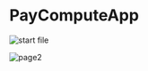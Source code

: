 # PayComputeApp




![start file](https://user-images.githubusercontent.com/44200835/67097316-94fede00-f205-11e9-803b-1ef61e02a19c.png)


![page2](https://user-images.githubusercontent.com/44200835/67097016-025e3f00-f205-11e9-80fe-a0c31ab7eb64.png)
